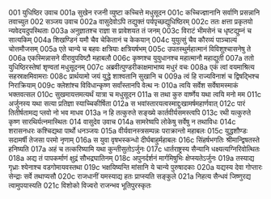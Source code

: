 001  युधिष्ठिर उवाच
001a सुखेन रजनी व्युष्टा कच्चित्ते मधुसूदन
001c कच्चिज्ज्ञानानि सर्वाणि प्रसन्नानि तवाच्युत
002  सञ्जय उवाच
002a वासुदेवोऽपि तद्युक्तं पर्यपृच्छद्युधिष्ठिरम्
002c ततः क्षत्ता प्रकृतयो न्यवेदयदुपस्थिताः
003a अनुज्ञातश्च राज्ञा स प्रावेशयत तं जनम्
003c विराटं भीमसेनं च धृष्टद्युम्नं च सात्यकिम्
004a शिखण्डिनं यमौ चैव चेकितानं च केकयान्
004c युयुत्सुं चैव कौरव्यं पाञ्चाल्यं चोत्तमौजसम्
005a एते चान्ये च बहवः क्षत्रियाः क्षत्रियर्षभम्
005c उपतस्थुर्महात्मानं विविशुश्चासनेषु ते
006a एकस्मिन्नासने वीरावुपविष्टौ महाबलौ
006c कृष्णश्च युयुधानश्च महात्मानौ महाद्युती
007a ततो युधिष्ठिरस्तेषां शृण्वतां मधुसूदनम्
007c अब्रवीत्पुण्डरीकाक्षमाभाष्य मधुरं वचः
008a एकं त्वां वयमाश्रित्य सहस्राक्षमिवामराः
008c प्रार्थयामो जयं युद्धे शाश्वतानि सुखानि च
009a त्वं हि राज्यविनाशं च द्विषद्भिश्च निराक्रियाम्
009c क्लेशांश्च विविधान्कृष्ण सर्वांस्तानपि वेत्थ नः
010a त्वयि सर्वेश सर्वेषामस्माकं भक्तवत्सल
010c सुखमायत्तमत्यर्थं यात्रा च मधुसूदन
011a स तथा कुरु वार्ष्णेय यथा त्वयि मनो मम
011c अर्जुनस्य यथा सत्या प्रतिज्ञा स्याच्चिकीर्षिता
012a स भवांस्तारयत्वस्माद्दुःखामर्षमहार्णवात्
012c पारं तितीर्षतामद्य प्लवो नो भव माधव
013a न हि तत्कुरुते सङ्ख्ये कार्तवीर्यसमस्त्वपि
013c रथी यत्कुरुते कृष्ण सारथिर्यत्नमास्थितः
014  वासुदेव उवाच
014a सामरेष्वपि लोकेषु सर्वेषु न तथाविधः
014c शरासनधरः कश्चिद्यथा पार्थो धनञ्जयः
015a वीर्यवानस्त्रसम्पन्नः पराक्रान्तो महाबलः
015c युद्धशौण्डः सदामर्षी तेजसा परमो नृणाम्
016a स युवा वृषभस्कन्धो दीर्घबाहुर्महाबलः
016c सिंहर्षभगतिः श्रीमान्द्विषतस्ते हनिष्यति
017a अहं च तत्करिष्यामि यथा कुन्तीसुतोऽर्जुनः
017c धार्तराष्ट्रस्य सैन्यानि धक्ष्यत्यग्निरिवोत्थितः
018a अद्य तं पापकर्माणं क्षुद्रं सौभद्रघातिनम्
018c अपुनर्दर्शनं मार्गमिषुभिः क्षेप्स्यतेऽर्जुनः
019a तस्याद्य गृध्राः श्येनाश्च वडगोमायवस्तथा
019c भक्षयिष्यन्ति मांसानि ये चान्ये पुरुषादकाः
020a यद्यस्य देवा गोप्तारः सेन्द्राः सर्वे तथाप्यसौ
020c राजधानीं यमस्याद्य हतः प्राप्स्यति सङ्कुले
021a निहत्य सैन्धवं जिष्णुरद्य त्वामुपयास्यति
021c विशोको विज्वरो राजन्भव भूतिपुरस्कृतः

